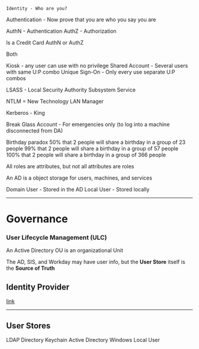 	Identity - Who are you?
Authentication - Now prove that you are who you say you are

AuthN - Authentication
AuthZ - Authorization

Is a Credit Card AuthN or AuthZ



Both

Kiosk - any user can use with no privilege
Shared Account - Several users with same U:P combo
Unique Sign-On - Only every use separate U:P combos

LSASS - Local Security Authority Subsystem Service

NTLM = New Technology LAN Manager

Kerberos - King

Break Glass Account - For emergencies only (to log into a machine disconnected from DA)

Birthday paradox
50% that 2 people will share a birthday in a group of 23 people
99% that 2 people will share a birthday in a group of 57 people
100% that 2 people will share a birthday in a group of 366 people

All roles are attributes, but not all attributes are roles

An AD is a object storage for users, machines, and services

Domain User - Stored in the AD
Local User - Stored locally

---

# Governance

### User Lifecycle Management (ULC)


An Active Directory OU is an organizational Unit

The AD, SIS, and Workday may have user info, but the **User Store** itself is the **Source of Truth** 

## Identity Provider

[link](http://sp2.westus2.cloudapp.azure.com)

---
## User Stores
LDAP Directory
Keychain
Active Directory
Windows Local User
